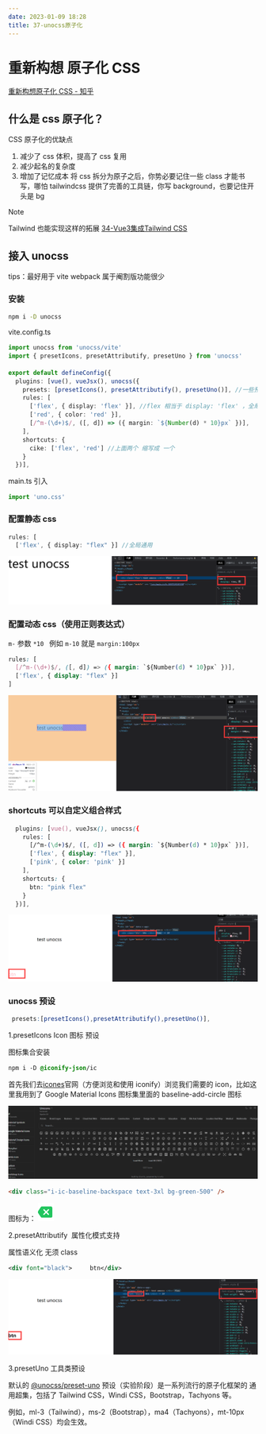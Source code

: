```yaml
---
date: 2023-01-09 18:28
title: 37-unocss原子化
---
```


# 重新构想 原子化 CSS

[重新构想原子化 CSS - 知乎](https://zhuanlan.zhihu.com/p/425814828 "重新构想原子化CSS - 知乎")

## 什么是 css 原子化？

CSS 原子化的优缺点

1. 减少了 css 体积，提高了 css 复用
2. 减少起名的复杂度
3. 增加了记忆成本 将 css 拆分为原子之后，你势必要记住一些 class 才能书写，哪怕 tailwindcss 提供了完善的工具链，你写 background，也要记住开头是 bg

> [!NOTE]
> Tailwind 也能实现这样的拓展
> [34-Vue3集成Tailwind CSS](34-Vue3集成Tailwind-CSS.md) 

## 接入 unocss

tips：最好用于 vite webpack 属于阉割版功能很少

### 安装

```zsh
npm i -D unocss
```

vite.config.ts

```ts
import unocss from 'unocss/vite'
import { presetIcons, presetAttributify, presetUno } from 'unocss'

export default defineConfig({
  plugins: [vue(), vueJsx(), unocss({
    presets: [presetIcons(), presetAttributify(), presetUno()], //一些预设
    rules: [
      ['flex', { display: 'flex' }], //flex 相当于 display: 'flex' ，全局通用
      ['red', { color: 'red' }],
      [/^m-(\d+)$/, ([, d]) => ({ margin: `${Number(d) * 10}px` })],
    ],
    shortcuts: {
      cike: ['flex', 'red'] //上面两个 缩写成 一个
    }
  })],
```

main.ts 引入

```ts
import 'uno.css'
```

### 配置静态 css

```ts
rules: [
  ['flex', { display: "flex" }] //全局通用
```

![](./_images/image-2023-01-09_18-34-02-091-37-unocss原子化.png)

### 配置动态 css（使用正则表达式）

`m-` 参数 `*10 ` 例如 `m-10` 就是 `margin:100px`

```css
rules: [
  [/^m-(\d+)$/, ([, d]) => ({ margin: `${Number(d) * 10}px` })],
  ['flex', { display: "flex" }]
]
```

![](./_images/image-2023-01-09_18-35-55-205-37-unocss原子化.png)

### shortcuts 可以自定义组合样式

```css
  plugins: [vue(), vueJsx(), unocss({
    rules: [
      [/^m-(\d+)$/, ([, d]) => ({ margin: `${Number(d) * 10}px` })],
      ['flex', { display: "flex" }],
      ['pink', { color: 'pink' }]
    ],
    shortcuts: {
      btn: "pink flex"
    }
  })],
```

![](./_images/image-2023-01-09_18-36-27-867-37-unocss原子化.png)

### unocss 预设

```scss
 presets:[presetIcons(),presetAttributify(),presetUno()],
```

1.presetIcons Icon 图标 预设

图标集合安装

```css
npm i -D @iconify-json/ic
```

首先我们去[icones](https://icones.js.org/ "icones")官网（方便浏览和使用 iconify）浏览我们需要的 icon，比如这里我用到了 Google Material Icons 图标集里面的 baseline-add-circle 图标

![](./_images/image-2023-01-09_18-37-27-806-37-unocss原子化.png)

```html
<div class="i-ic-baseline-backspace text-3xl bg-green-500" />
```

图标为：
![](./_images/image-2023-01-09_20-15-12-654-37-unocss原子化.png)

2.presetAttributify  属性化模式支持

属性语义化 无须 class

```xml
<div font="black">     btn</div>
```

![](./_images/image-2023-01-09_18-38-23-959-37-unocss原子化.png)

3.presetUno 工具类预设

默认的 [@unocss/preset-uno](https://github.com/unocss/unocss/tree/main/packages/preset-uno) 预设（实验阶段）是一系列流行的原子化框架的 通用超集，包括了 Tailwind CSS，Windi CSS，Bootstrap，Tachyons 等。

例如，ml-3（Tailwind），ms-2（Bootstrap），ma4（Tachyons），mt-10px（Windi CSS）均会生效。